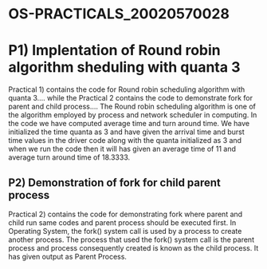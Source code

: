 # OS-PRACTICALS_20020570028
<html>
  <head>
    <body>
      <h1>P1) Implentation of Round robin algorithm sheduling with quanta 3</h1>
      <p1>Practical 1) contains the code for Round robin scheduling algorithm with quanta 3.... while the Practical 2 contains the code to demonstrate fork for parent and child process.... The Round robin scheduling algorithm is one of the algorithm employed by process and network scheduler in computing. In the code we have computed average time and turn around time. We have initialized the time quanta as 3 and have given the arrival time and burst time values in the driver code along with the quanta initialized as 3 and when we run the code then it will has given an average time of 11 and average turn around time of 18.3333.</p1>
      <h2>P2) Demonstration of fork for child parent process</h2>
      <p2>Practical 2) contains the code for demonstrating fork where parent and child run same codes and parent process should be executed first. In Operating System, the fork() system call is used by a process to create another process.
The process that used the fork() system call is the parent process and process consequently created is known as the child process. It has given output as Parent Process.</p2>
    </body>
  </head>
  </html>
  

